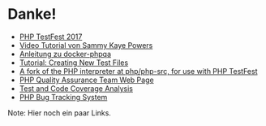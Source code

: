 # Danke! <i class="fa fa-flag-checkered" aria-hidden="true"></i>

* [PHP TestFest 2017](https://phptestfest.org/)
* [Video Tutorial von Sammy Kaye Powers](https://phptestfest.org/tutorials/writing-tests-for-php-source/)
* [Anleitung zu docker-phpqa](https://phptestfest.org/tutorials/phpqa-tutorial/)
* [Tutorial: Creating New Test Files](https://phptestfest.org/tutorials/creating-new-test-files/)
* [A fork of the PHP interpreter at php/php-src, for use with PHP TestFest](https://github.com/phpcommunity/phptestfest-php-src)
* [PHP Quality Assurance Team Web Page](https://qa.php.net/)
* [Test and Code Coverage Analysis](http://gcov.php.net/)
* [PHP Bug Tracking System](https://bugs.php.net/)

Note:
Hier noch ein paar Links.